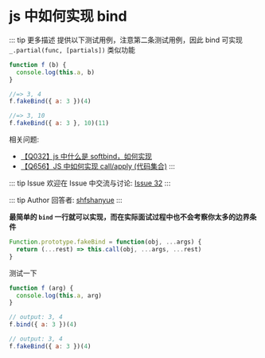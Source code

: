 # js 中如何实现 bind

::: tip 更多描述 
 提供以下测试用例，注意第二条测试用例，因此 bind 可实现 `_.partial(func, [partials])` 类似功能

``` js
function f (b) {
  console.log(this.a, b)
}

//=> 3, 4
f.fakeBind({ a: 3 })(4)

//=> 3, 10
f.fakeBind({ a: 3 }, 10)(11)
```


相关问题:

+ [【Q032】js 中什么是 softbind，如何实现](https://github.com/shfshanyue/Daily-Question/issues/33)
+ [【Q656】JS 中如何实现 call/apply (代码集合)](https://github.com/shfshanyue/Daily-Question/issues/674) 
::: 

::: tip Issue 
 欢迎在 Issue 中交流与讨论: [Issue 32](https://github.com/shfshanyue/Daily-Question/issues/32) 
:::

::: tip Author 
回答者: [shfshanyue](https://github.com/shfshanyue) 
:::

**最简单的 `bind` 一行就可以实现，而在实际面试过程中也不会考察你太多的边界条件**

``` js
Function.prototype.fakeBind = function(obj, ...args) {
  return (...rest) => this.call(obj, ...args, ...rest)
}
```

测试一下

``` js
function f (arg) {
  console.log(this.a, arg)
}

// output: 3, 4
f.bind({ a: 3 })(4)

// output: 3, 4
f.fakeBind({ a: 3 })(4)
```
